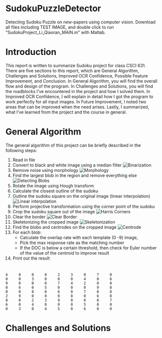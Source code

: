 # SudokuPuzzleDetector
Detecting Sudoku Puzzle on new-papers using computer vision. 
Download all files including TEST IMAGE, and double click to run "SudokuProject_Li_Qiaoran_MAIN.m" with Matlab. 

# Introduction
This report is written to summarize Sudoku project for class CSCI 631. There are five sections to this report, which are General Algorithm, Challenges and Solutions, Improved OCR Confidence, Possible Feature Improvement, and Conclusion. In General Algorithm, you will find the overall flow and design of the program. In Challenges and Solutions, you will find the roadblocks I’ve encountered in the project and how I solved them. In Improved OCR Confidence, I will explain in detail how I got the program to work perfectly for all input images. In Future Improvement, I noted two areas that can be improved when the need arises.  Lastly, I summarized, what I’ve learned from the project and the course in general. 

# General Algorithm 
The general algorithm of this project can be briefly described in the following steps: 
1.	Read in file 
2.	Convert to black and white image using a median filter
    ![Binarization](https://github.com/qiaoranli/SudokuPuzzleDetector/blob/master/doc_images/1.png)
3.  Remove noise using morphology
    ![Morphology](https://github.com/qiaoranli/SudokuPuzzleDetector/blob/master/doc_images/2.png)
4.	Find the largest blob in the region and remove everything else
    ![Detecting Blobs](https://github.com/qiaoranli/SudokuPuzzleDetector/blob/master/doc_images/3.png)
5.	Rotate the image using Hough transform 
6.	Calculate the closest outline of the sudoku 
7.	Outline the sudoku square on the original image (linear interpolation) 
    ![Linear interpolation](https://github.com/qiaoranli/SudokuPuzzleDetector/blob/master/doc_images/4.png)
8.	Perform projective transformation using the corner point of the sudoku
9.	Crop the sudoku square out of the image
    ![Harris Corners](https://github.com/qiaoranli/SudokuPuzzleDetector/blob/master/doc_images/5.png)
10.	Clear the border 
    ![Clear Border](https://github.com/qiaoranli/SudokuPuzzleDetector/blob/master/doc_images/6.png)
11.	Skeletonizing the cropped image
    ![Skeletonization](https://github.com/qiaoranli/SudokuPuzzleDetector/blob/master/doc_images/7.png)
12.	Find the blobs and centrodes on the cropped image 
    ![Centrode](https://github.com/qiaoranli/SudokuPuzzleDetector/blob/master/doc_images/8.png)
13.	For each blob:
    * Calculate the overlap rate with each template (0 -9) image,
    * Pick the max response rate as the matching number 
    * If the DOC is below a certain threshold, then check for Euler number of the value of the centroid to improve result     
14.	Print out the result
#
    4     0     0     0     2     3     0     7     0
    0     0     3     0     0     0     4     0     6
    9     0     0     0     7     4     2     0     0
    0     6     0     5     0     0     0     9     8
    0     0     8     0     6     0     7     0     0
    2     9     0     0     0     8     0     6     0
    0     0     2     3     9     0     0     0     7
    6     0     4     0     0     0     5     0     0
    0     3     0     4     5     0     6     0     0
#


# Challenges and Solutions
